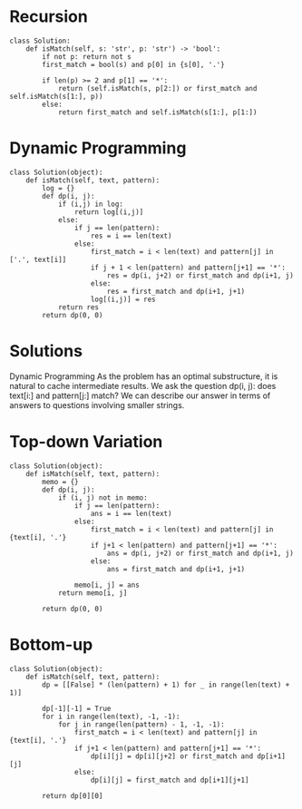 # Recursion
```
class Solution:
    def isMatch(self, s: 'str', p: 'str') -> 'bool':
        if not p: return not s
        first_match = bool(s) and p[0] in {s[0], '.'}
        
        if len(p) >= 2 and p[1] == '*':
            return (self.isMatch(s, p[2:]) or first_match and self.isMatch(s[1:], p))
        else:
            return first_match and self.isMatch(s[1:], p[1:])
```
            
# Dynamic Programming
```
class Solution(object):
    def isMatch(self, text, pattern):
        log = {}
        def dp(i, j):
            if (i,j) in log:
                return log[(i,j)]
            else:
                if j == len(pattern):
                    res = i == len(text)
                else:
                    first_match = i < len(text) and pattern[j] in ['.', text[i]]
                    if j + 1 < len(pattern) and pattern[j+1] == '*':
                        res = dp(i, j+2) or first_match and dp(i+1, j)
                    else:
                        res = first_match and dp(i+1, j+1)
                    log[(i,j)] = res
            return res
        return dp(0, 0)
```
            
# Solutions
Dynamic Programming
As the problem has an optimal substructure, it is natural to cache intermediate results. We ask the question dp(i, j): does 
text[i:] and pattern[j:] match? We can describe our answer in terms of answers to questions involving smaller strings.
# Top-down Variation
```
class Solution(object):
    def isMatch(self, text, pattern):
        memo = {}
        def dp(i, j):
            if (i, j) not in memo:
                if j == len(pattern):
                    ans = i == len(text)
                else:
                    first_match = i < len(text) and pattern[j] in {text[i], '.'}
                    if j+1 < len(pattern) and pattern[j+1] == '*':
                        ans = dp(i, j+2) or first_match and dp(i+1, j)
                    else:
                        ans = first_match and dp(i+1, j+1)

                memo[i, j] = ans
            return memo[i, j]

        return dp(0, 0)
```
#
#
# Bottom-up
```
class Solution(object):
    def isMatch(self, text, pattern):
        dp = [[False] * (len(pattern) + 1) for _ in range(len(text) + 1)]

        dp[-1][-1] = True
        for i in range(len(text), -1, -1):
            for j in range(len(pattern) - 1, -1, -1):
                first_match = i < len(text) and pattern[j] in {text[i], '.'}
                if j+1 < len(pattern) and pattern[j+1] == '*':
                    dp[i][j] = dp[i][j+2] or first_match and dp[i+1][j]
                else:
                    dp[i][j] = first_match and dp[i+1][j+1]

        return dp[0][0]
```
